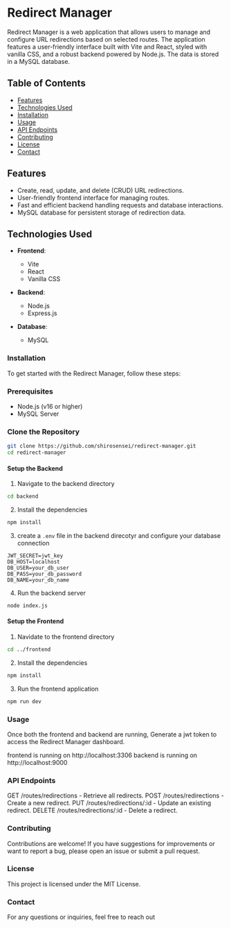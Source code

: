 # Redirect Manager

Redirect Manager is a web application that allows users to manage and configure URL redirections based on selected routes. The application features a user-friendly interface built with Vite and React, styled with vanilla CSS, and a robust backend powered by Node.js. The data is stored in a MySQL database.

## Table of Contents

- [Features](#features)
- [Technologies Used](#technologies-used)
- [Installation](#installation)
- [Usage](#usage)
- [API Endpoints](#api-endpoints)
- [Contributing](#contributing)
- [License](#license)
- [Contact](#contact)

## Features

- Create, read, update, and delete (CRUD) URL redirections.
- User-friendly frontend interface for managing routes.
- Fast and efficient backend handling requests and database interactions.
- MySQL database for persistent storage of redirection data.

## Technologies Used

- **Frontend**: 
  - Vite
  - React
  - Vanilla CSS

- **Backend**: 
  - Node.js
  - Express.js

- **Database**: 
  - MySQL


### Installation

To get started with the Redirect Manager, follow these steps:

### Prerequisites

- Node.js (v16 or higher)
- MySQL Server

### Clone the Repository

```bash
git clone https://github.com/shirosensei/redirect-manager.git
cd redirect-manager
```

#### Setup the Backend

1. Navigate to the backend directory

```bash
cd backend
```

2. Install the dependencies 

```bash
npm install
```

3. create a `.env` file in the backend direcotyr and configure your database connection

```text
JWT_SECRET=jwt_key
DB_HOST=localhost
DB_USER=your_db_user
DB_PASS=your_db_password
DB_NAME=your_db_name
```

4. Run the backend server

```bash
node index.js
```

#### Setup the Frontend

1. Navidate to the frontend directory

```bash
cd ../frontend
```

2. Install the dependencies

```bash
npm install
```

3. Run the frontend application

```bash
npm run dev
```


### Usage

Once both the frontend and backend are running, Generate a jwt token to access the Redirect Manager dashboard.

frontend is running on http://localhost:3306
backend is running on http://localhost:9000

### API Endpoints

GET /routes/redirections - Retrieve all redirects.
POST /routes/redirections - Create a new redirect.
PUT /routes/redirections/:id - Update an existing redirect.
DELETE /routes/redirections/:id - Delete a redirect.

### Contributing

Contributions are welcome! If you have suggestions for improvements or want to report a bug, please open an issue or submit a pull request.

### License

This project is licensed under the MIT License.

### Contact

For any questions or inquiries, feel free to reach out
